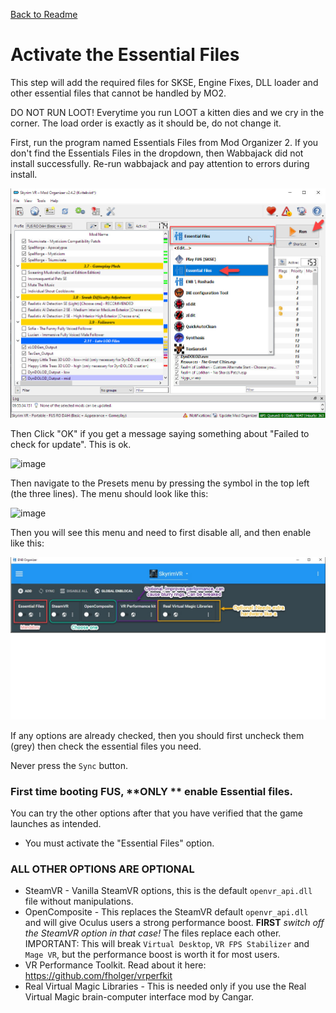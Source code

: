 [Back to Readme](https://github.com/Kvitekvist/FUS/blob/main/README.md)

# Activate the Essential Files

This step will add the required files for SKSE, Engine Fixes, DLL loader and other essential files that cannot be handled by MO2.

DO NOT RUN LOOT! Everytime you run LOOT a kitten dies and we cry in the corner. The load order is exactly as it should be, do not change it.

First, run the program named Essentials Files from Mod Organizer 2.
If you don't find the Essentials Files in the dropdown, then Wabbajack did not install successfully. Re-run wabbajack and pay attention to errors during install.

![image](https://github.com/Kvitekvist/FUS/blob/main/images/essential%20files.jpg)

Then Click "OK" if you get a message saying something about "Failed to check for update". This is ok.

![image](https://i.ibb.co/P5mpMfH/enb2.jpg)

Then navigate to the Presets menu by pressing the symbol in the top left (the three lines). The menu should look like this:

![image](https://i.ibb.co/YkFSZJ1/enb3.jpg)

Then you will see this menu and need to first disable all, and then enable like this:

![image](https://github.com/Kvitekvist/FUS/blob/main/images/activate_essential_files_3.jpg)

If any options are already checked, then you should first uncheck them (grey) then check the essential files you need. 

Never press the `Sync` button.

### First time booting FUS, **ONLY ** enable Essential files. 
You can try the other options after that you have verified that the game launches as intended.

* You must activate the "Essential Files" option. 

### **ALL OTHER OPTIONS ARE OPTIONAL**

* SteamVR - Vanilla SteamVR options, this is the default `openvr_api.dll` file without manipulations.
* OpenComposite - This replaces the SteamVR default `openvr_api.dll` and will give Oculus users a strong performance boost. __FIRST__ _switch off the SteamVR option in that case!_ The files replace each other. IMPORTANT: This will break `Virtual Desktop`, `VR FPS Stabilizer` and `Mage VR`, but the performance boost is worth it for most users.
* VR Performance Toolkit. Read about it here: https://github.com/fholger/vrperfkit
* Real Virtual Magic Libraries - This is needed only if you use the Real Virtual Magic brain-computer interface mod by Cangar.
